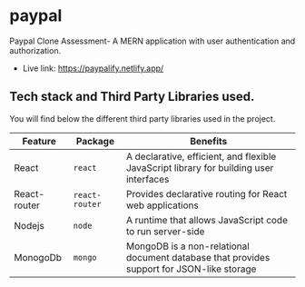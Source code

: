 # paypal
Paypal Clone Assessment- A MERN application with user authentication and authorization.

- Live link: https://paypalify.netlify.app/

## Tech stack and Third Party Libraries used.

You will find below the different third party libraries used in the project.

| Feature  | Package | Benefits |
| ------------- | ------------- | ------------- |
| React  |  `react` | A declarative, efficient, and flexible JavaScript library for building user interfaces |
|  React-router| `react-router`  | Provides declarative routing for React web applications  |
| Nodejs | `node`  | A runtime that allows JavaScript code to run server-side  |
| MonogoDb | `mongo`  | MongoDB is a non-relational document database that provides support for JSON-like storage |
